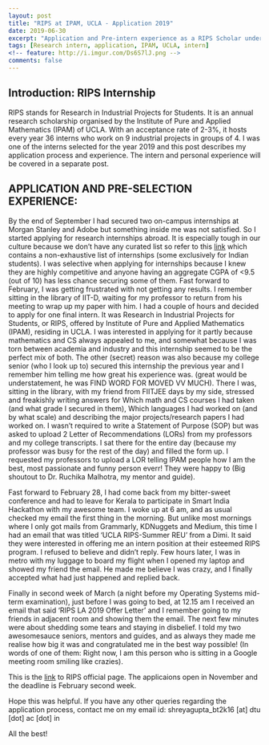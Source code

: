```yaml
---
layout: post
title: "RIPS at IPAM, UCLA - Application 2019"
date: 2019-06-30
excerpt: "Application and Pre-intern experience as a RIPS Scholar under IPAM, UCLA and Google, LA for the summers of 2019."
tags: [Research intern, application, IPAM, UCLA, intern]
<!-- feature: http://i.imgur.com/Ds6S7lJ.png -->
comments: false
---
```


## Introduction: RIPS Internship

RIPS stands for Research in Industrial Projects for Students. It is an annual research scholarship organised by the Institute of Pure and Applied Mathematics (IPAM) of UCLA. With an acceptance rate of 2-3%, it hosts every year 36 interns who work on 9 industrial projects in groups of 4. I was one of the interns selected for the year 2019 and this post describes my application process and experience. The intern and personal experience will be covered in a separate post.

## APPLICATION AND PRE-SELECTION EXPERIENCE:

By the end of September I had secured two on-campus internships at Morgan Stanley and Adobe but something inside me was not satisfied. So I started applying for research internships abroad. It is especially tough in our culture because we don’t have any curated list so refer to this [link](https://github.com/himahuja/Research-Internships-for-Undergraduates) which contains a non-exhaustive list of internships (some exclusively for Indian students). I was selective when applying for internships because I knew they are highly competitive and anyone having an aggregate CGPA of <9.5 (out of 10) has less chance securing some of them. Fast forward to February, I was getting frustrated with not getting any results. I remember sitting in the library of IIT-D, waiting for my professor to return from his meeting to wrap up my paper with him. I had a couple of hours and decided to apply for one final intern. It was Research in Industrial Projects for Students, or RIPS, offered by Institute of Pure and Applied Mathematics (IPAM), residing in UCLA. I was interested in applying for it partly because mathematics and CS always appealed to me, and somewhat because I was torn between academia and industry and this internship seemed to be the perfect mix of both. The other (secret) reason was also because my college senior (who I look up to) secured this internship the previous year and I remember him telling me how great his experience was. (great would be understatement, he was FIND WORD FOR MOVED VV MUCH). There I was, sitting in the library, with my friend from FIITJEE days by my side, stressed and freakishly writing answers for Which math and CS courses I had taken (and what grade I secured in them), Which languages I had worked on (and by what scale) and describing the major projects/research papers I had worked on. I wasn’t required to write a Statement of Purpose (SOP) but was asked to upload 2 Letter of Recommendations (LORs) from my professors and my college transcripts. I sat there for the entire day (because my professor was busy for the rest of the day) and filled the form up. I requested my professors to upload a LOR telling IPAM people how I am the best, most passionate and funny person everr! They were happy to (Big shoutout to Dr. Ruchika Malhotra, my mentor and guide). 

Fast forward to February 28, I had come back from my bitter-sweet conference and had to leave for Kerala to participate in Smart India Hackathon with my awesome team. I woke up at 6 am, and as usual checked my email the first thing in the morning. But unlike most mornings where I only got mails from Grammarly, KDNuggets and Medium, this time I had an email that was titled ‘UCLA RIPS-Summer REU’ from a Dimi. It said they were interested in offering me an intern position at their esteemed RIPS program. I refused to believe and didn’t reply. Few hours later, I was in metro with my luggage to board my flight when I opened my laptop and showed my friend the email. He made me believe I was crazy, and I finally accepted what had just happened and replied back.

Finally in second week of March (a night before my Operating Systems mid-term examination), just before I was going to bed, at 12.15 am I received an email that said ‘RIPS LA 2019 Offer Letter’ and I remember going to my friends in adjacent room and showing them the email. The next few minutes were about shedding some tears and staying in disbelief. I told my two awesomesauce seniors, mentors and guides, and as always they made me realise how big it was and congratulated me in the best way possible! (In words of one of them: Right now, I am this person who is sitting in a Google meeting room smiling like crazies). 

This is the [link](https://www.ipam.ucla.edu/programs/student-research-programs/research-in-industrial-projects-for-students-rips-2019/?tab=overview) to RIPS official page. The applicaions open in November and the deadline is February second week.

<!-- Formally, the questions asked were:

- Q1: List all upper-division math, statistics and computer science courses taken (with your grade in parentheses) and in progress

- Q2: Please describe your experience with each program or computing language for which you rate your skills 3 or higher 

- Q3: Please describe your research experience with large datasets

-Q4: Please describe any previous summer (e.g., REU) or academic year research experience in the space provided. (Max 1000 characters)

- Q5: One student on each team of four students will serve as project manager, whose role includes coordinating individual team member efforts. Would you like to serve as a project manager? If so, please explain your interest in the position and describe any relevant prior experience you may have. (Max 1000 characters. Your answer to this question will not affect whether or not your application is accepted.)-->
<!-- Also required were:
- Transcripts (unofficial accepted - to the best of my knowledge)
- 2 Letter of Recommendations from professors you have worked with -->

<!-- Does not require Statement of Purpose (SOP) -->

Hope this was helpful. If you have any other queries regarding the application process, contact me on my email id: shreyagupta_bt2k16 [at] dtu [dot] ac [dot] in

All the best!